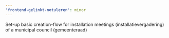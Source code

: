 ```yaml
---
'frontend-gelinkt-notuleren': minor
---
```


Set-up basic creation-flow for installation meetings (installatievergadering) of a municipal council (gemeenteraad)
